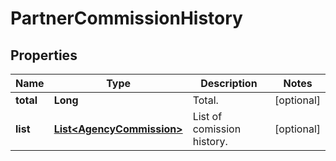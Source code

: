 
# PartnerCommissionHistory

## Properties

Name | Type | Description | Notes
------------ | ------------- | ------------- | -------------
**total** | **Long** | Total. |  [optional]
**list** | [**List&lt;AgencyCommission&gt;**](AgencyCommission.md) | List of comission history. |  [optional]

